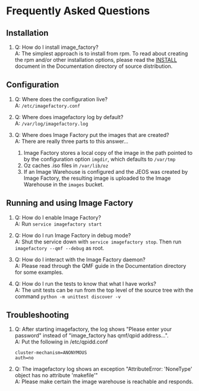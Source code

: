 # Frequently Asked Questions #

## Installation ##
1.  Q: How do I install image_factory?      
    A: The simplest approach is to install from rpm.  To read about creating the rpm and/or other installation options, please read the [INSTALL](https://github.com/aeolusproject/image_factory/blob/master/Documentation/INSTALL.markdown) document in the Documentation directory of source distribution.

## Configuration ##
1.  Q: Where does the configuration live?       
    A: `/etc/imagefactory.conf`

2.  Q: Where does imagefactory log by default?      
    A: `/var/log/imagefactory.log`

3.  Q: Where does Image Factory put the images that are created?        
    A: There are really three parts to this answer...
    
    1. Image Factory stores a local copy of the image in the path pointed to by the configuration option `imgdir`, which defaults to `/var/tmp`
    2. Oz caches .iso files in `/var/lib/oz`
    3. If an Image Warehouse is configured and the JEOS was created by Image Factory, the resulting image is uploaded to the Image Warehouse in the `images` bucket.

## Running and using Image Factory ##
1.  Q: How do I enable Image Factory?       
    A: Run `service imagefactory start`

2.  Q: How do I run Image Factory in debug mode?        
    A: Shut the service down with `service imagefactory stop`.  Then run `imagefactory --qmf --debug` as root.

3.  Q: How do I interact with the Image Factory daemon?     
    A: Please read through the QMF guide in the Documentation directory for some examples.

4.  Q: How do I run the tests to know that what I have works?       
    A: The unit tests can be run from the top level of the source tree with the command `python -m unittest discover -v`

## Troubleshooting ##
1.  Q: After starting imagefactory, the log shows "Please enter your password" instead of "image_factory has qmf/qpid address...".      
    A: Put the following in /etc/qpidd.conf
        
        cluster-mechanism=ANONYMOUS
        auth=no

2.  Q: The imagefactory log shows an exception "AttributeError: 'NoneType' object has no attribute 'makefile'"      
    A: Please make certain the image warehouse is reachable and responds.


